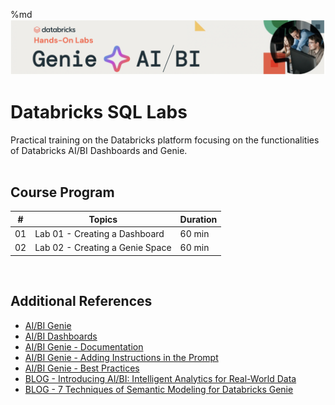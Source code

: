 %md
<img src="https://raw.githubusercontent.com/Databricks-BR/genie_ai_bi/main/images/header_genie.png" width=900>

# Databricks SQL Labs 

Practical training on the Databricks platform focusing on the functionalities of Databricks AI/BI Dashboards and Genie.
</br>
</br>
## Course Program

| # | Topics | Duration |
| -- | -- | -- |
| 01 | Lab 01 - Creating a Dashboard | 60 min |
| 02 | Lab 02 - Creating a Genie Space | 60 min |


</br>

## Additional References


* [AI/BI Genie](https://www.databricks.com/br/product/ai-bi/genie)
* [AI/BI Dashboards](https://www.databricks.com/br/product/ai-bi)
* [AI/BI Genie - Documentation](https://docs.databricks.com/pt/genie/index.html)
* [AI/BI Genie - Adding Instructions in the Prompt](https://docs.databricks.com/pt/genie/index.html#provide-instructions)
* [AI/BI Genie - Best Practices](https://docs.databricks.com/pt/genie/best-practices.html)
* [BLOG - Introducing AI/BI: Intelligent Analytics for Real-World Data](https://www.databricks.com/blog/introducing-aibi-intelligent-analytics-real-world-data)
* [BLOG - 7 Techniques of Semantic Modeling for Databricks Genie](https://medium.com/@kyle.hale/7-techniques-of-semantic-modeling-for-databricks-genie-b117460efe10)

</br></br>